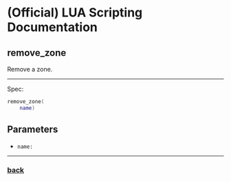 
# (Official) LUA Scripting Documentation

## remove_zone

Remove a zone.

___

Spec:

```lua
remove_zone(
	name)
```

## Parameters

- `name:` 

___

### [back](../zones)
